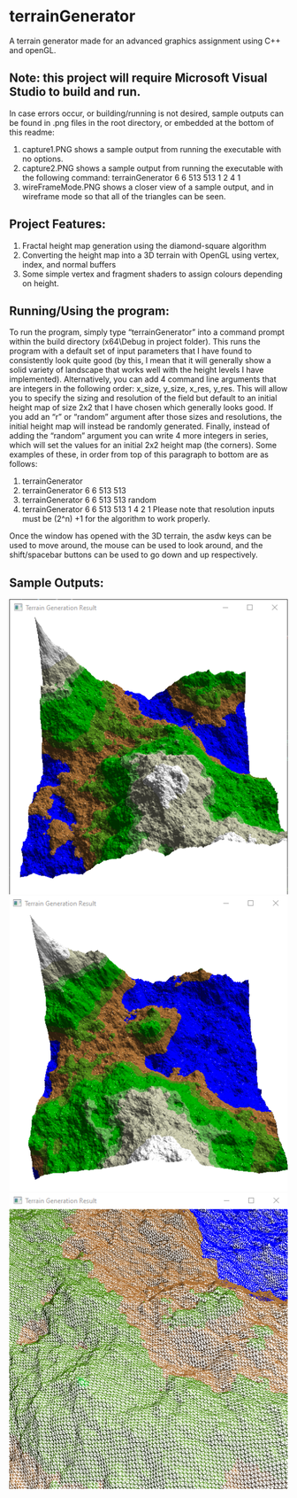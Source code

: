 # terrainGenerator
A terrain generator made for an advanced graphics assignment using C++ and openGL.

## Note: this project will require Microsoft Visual Studio to build and run.
In case errors occur, or building/running is not desired, sample outputs can be found in .png files in the root directory, or embedded at the bottom of this readme:
1. capture1.PNG shows a sample output from running the executable with no options.
2. capture2.PNG shows a sample output from running the executable with the following command: terrainGenerator 6 6 513 513 1 2 4 1
3. wireFrameMode.PNG shows a closer view of a sample output, and in wireframe mode so that all of the triangles can be seen.

## Project Features:
1. Fractal height map generation using the diamond-square algorithm
2. Converting the height map into a 3D terrain with OpenGL using vertex, index, and normal buffers 
3. Some simple vertex and fragment shaders to assign colours depending on height.

## Running/Using the program:
To run the program, simply type “terrainGenerator” into a command prompt within the build directory (x64\Debug in project folder). This runs the program with a default set of input parameters that I have found to consistently look quite good (by this, I mean that it will generally show a solid variety of landscape that works well with the height levels I have implemented). Alternatively, you can add 4 command line arguments that are integers in the following order: x_size, y_size, x_res, y_res. This will allow you to specify the sizing and resolution of the field but default to an initial height map of size 2x2 that I have chosen which generally looks good. If you add an “r” or “random” argument after those sizes and resolutions, the initial height map will instead be randomly generated. Finally, instead of adding the “random” argument you can write 4 more integers in series, which will set the values for an initial 2x2 height map (the corners). Some examples of these, in order from top of this paragraph to bottom are as follows:
1. terrainGenerator
2. terrainGenerator 6 6 513 513
3. terrainGenerator 6 6 513 513 random
4. terrainGenerator 6 6 513 513 1 4 2 1
Please note that resolution inputs must be (2^n) +1 for the algorithm to work properly.

Once the window has opened with the 3D terrain, the asdw keys can be used to move around, the mouse can be used to look around, and the shift/spacebar buttons can be used to go down and up respectively.

## Sample Outputs:
![capture1.png: running the executable with no additional options](capture1.PNG)
![capture2.png: running the executable using "terrainGenerator 6 6 513 513 1 2 4 1"](capture2.PNG)
![wireFrameMode.png: zooming in on a generated terrain, wireframe mode enabled](wireFrameMode.PNG)
